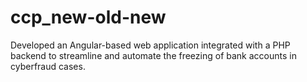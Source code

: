 # ccp_new-old-new
 Developed an Angular-based web application integrated with a PHP backend to streamline and automate the freezing of bank accounts in cyberfraud cases.
